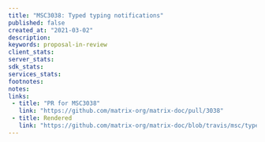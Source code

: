 ```yaml
---
title: "MSC3038: Typed typing notifications"
published: false
created_at: "2021-03-02"
description:
keywords: proposal-in-review
client_stats:
server_stats:
sdk_stats:
services_stats:
footnotes:
notes:
links:
 - title: "PR for MSC3038"
   link: "https://github.com/matrix-org/matrix-doc/pull/3038"
 - title: Rendered
   link: "https://github.com/matrix-org/matrix-doc/blob/travis/msc/typed-typing-notifs/proposals/3038-typed-typing-notifications.md"
---
```

